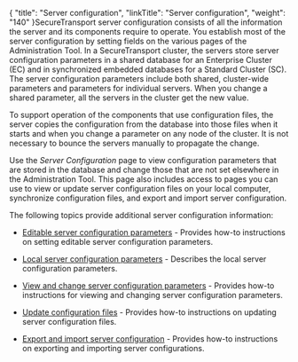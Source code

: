 {
    "title": "Server configuration",
    "linkTitle": "Server configuration",
    "weight": "140"
}SecureTransport server configuration consists of all the information the server and its components require to operate. You establish most of the server configuration by setting fields on the various pages of the Administration Tool. In a SecureTransport cluster, the servers store server configuration parameters in a shared database for an Enterprise Cluster (EC) and in synchronized embedded databases for a Standard Cluster (SC). The server configuration parameters include both shared, cluster-wide parameters and parameters for individual servers. When you change a shared parameter, all the servers in the cluster get the new value.

To support operation of the components that use configuration files, the server copies the configuration from the database into those files when it starts and when you change a parameter on any node of the cluster. It is not necessary to bounce the servers manually to propagate the change.

Use the *Server Configuration* page to view configuration parameters that are stored in the database and change those that are not set elsewhere in the Administration Tool. This page also includes access to pages you can use to view or update server configuration files on your local computer, synchronize configuration files, and export and import server configuration.

The following topics provide additional server configuration information:

-   [Editable server configuration parameters](c_st_editable_server_configuration_parameters) - Provides how-to instructions on setting editable server configuration parameters.
-   [Local server configuration parameters](c_st_local_server_configuration_parameters) - Describes the local server configuration parameters.
-   [View and change server configuration parameters](t_st_serverconfigurationparameters) - Provides how-to instructions for viewing and changing server configuration parameters.
-   [Update configuration files](t_st_serverconfigurationfiles) - Provides how-to instructions on updating server configuration files.
-   [Export and import server configuration](t_st_serverconfigurationexportimport) - Provides how-to instructions on exporting and importing server configurations.
